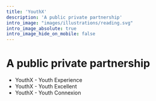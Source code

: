 ```yaml
---
title: 'YouthX'
description: 'A public private partnership'
intro_image: "images/illustrations/reading.svg"
intro_image_absolute: true
intro_image_hide_on_mobile: false
---
```


# A public private partnership

* YouthX - Youth Experience
* YouthX - Youth Excellent
* YouthX - Youth Connexion
